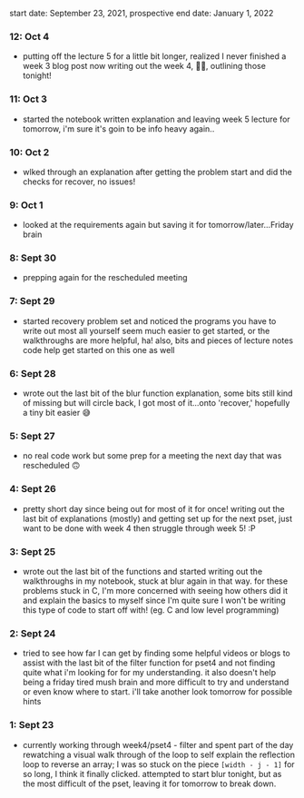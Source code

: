 start date: September 23, 2021, prospective end date: January 1, 2022

### 12: Oct 4
- putting off the lecture 5 for a little bit longer, realized I never finished a week 3 blog post now writing out the week 4, 🤦‍♀️, outlining those tonight!

### 11: Oct 3
- started the notebook written explanation and leaving week 5 lecture for tomorrow, i'm sure it's goin to be info heavy again..

### 10: Oct 2
- wlked through an explanation after getting the problem start and did the checks for recover, no issues!

### 9: Oct 1
- looked at the requirements again but saving it for tomorrow/later...Friday brain

### 8: Sept 30
- prepping again for the rescheduled meeting

### 7: Sept 29
- started recovery problem set and noticed the programs you have to write out most all yourself seem much easier to get started, or the walkthroughs are more helpful, ha! also, bits and pieces of lecture notes code help get started on this one as well

### 6: Sept 28
- wrote out the last bit of the blur function explanation, some bits still kind of missing but will circle back, I got most of it...onto 'recover,' hopefully a tiny bit easier 😅

### 5: Sept 27
- no real code work but some prep for a meeting the next day that was rescheduled 🙃

### 4: Sept 26
- pretty short day since being out for most of it for once! writing out the last bit of explanations (mostly) and getting set up for the next pset, just want to be done with week 4 then struggle through week 5! :P

### 3: Sept 25
- wrote out the last bit of the functions and started writing out the walkthroughs in my notebook, stuck at blur again in that way. for these problems stuck in C, I'm more concerned with seeing how others did it and explain the basics to myself since I'm quite sure I won't be writing this type of code to start off with! (eg. C and low level programming)

### 2: Sept 24
- tried to see how far I can get by finding some helpful videos or blogs to assist with the last bit of the filter function for pset4 and not finding quite what i'm looking for for my understanding. it also doesn't help being a friday tired mush brain and more difficult to try and understand or even know where to start. i'll take another look tomorrow for possible hints

### 1: Sept 23
- currently working through week4/pset4 - filter and spent part of the day rewatching a visual walk through of the loop to self explain the reflection loop to reverse an array; I was so stuck on the piece <code>[width - j - 1]</code> for so long, I think it finally clicked. attempted to start blur tonight, but as the most difficult of the pset, leaving it for tomorrow to break down.
